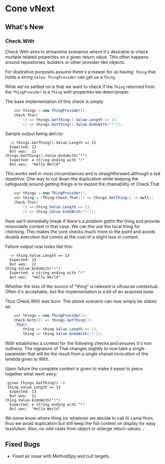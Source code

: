 # Cone vNext

## What's New

### Check.With 
Check.With aims to streamline scenarios where it's desirable to check 
multiple related properties on a given return value. This often happens 
around repositories, builders or other provider-like objects. 

For illustrative purposes assume there's a reason for us having:
`Thing` that holds a string `Value`.
`ThingProvider` can get us a `Thing`. 

What we've settled on is that we want to check if the `Thing`
returned from the `ThingProvider` is a `Thing` with properties we deem proper.

The base implementation of this check is simply
```csharp
    var things = new ThingProvider();
    Check.That(
        () => things.GetThing().Value.Length == 13,
        () => things.GetThing().Value.EndsWith("!"));
```
Sample output being akin to:
```
  -> things.GetThing().Value.Length == 13
  Expected: 13
  But was:  11
things.GetThing().Value.EndsWith("!")
  Expected: a string ending with "!"
  But was:  "Hello World"
```

This works well in most circumstances and is straightforward although a tad
repetitive. One way to cut down the duplication while keeping the safeguards
around getting things is to exploit the chainability of Check.That
```csharp
    var things = new ThingProvider();
    var thing = (Thing)Check.That(() => things.GetThing() != null);
    Check.That(
        () => thing.Value.Length == 13,
        () => thing.Value.EndsWith("!"));
```

Here we'll immediatly break if there's a problem gettin the thing and provide
reasonable context in that case. We can the use the local thing for checking.
This makes the core checks much more to the point and avoids double execution
but comes at the cost of a slight loss in context.

Failure output now looks like this:
```
  -> thing.Value.Length == 13
  Expected: 13
  But was:  11
thing.Value.EndsWith("!")
  Expected: a string ending with "!"
  But was:  "Hello World"
```

Whether the loss of the source of "thing" is relevant is ofcourse contextual.
Often it's acceptable, but the implementation is a bit of an acquired taste.

Thus Check.With was born. The above scenario can now simply be stated as:
```csharp
    var things = new ThingProvider();
    Check.With(() => things.GetThing())
    .That(
        thing => thing.Value.Length == 13,
        thing => thing.Value.EndsWith("!"));
```

With establishes a context for the following checks and ensures it's non 
nullness. The signature of That changes slightly to now take a single 
parameter that will be the result from a single shared invocation of the
lambda given to With. 

Upon failure the complete context is given to make it easer to piece
together what went awry: 
```
 given things.GetThing() ->
 thing.Value.Length == 13
  Expected: 13
  But was:  11
thing.Value.EndsWith("!")
  Expected: a string ending with "!"
  But was:  "Hello World"
```

We know know where thing (or whatever we decide to call it) came from, thus
we avoid duplication but still keep the full context on display for easy
resolution. Also, no odd casts from object or strange return values...


## Fixed Bugs
* Fixed an issue with MethodSpy and null targets.